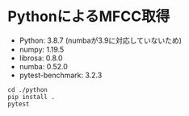 # PythonによるMFCC取得

* Python: 3.8.7 (numbaが3.9に対応していないため)
* numpy: 1.19.5
* librosa: 0.8.0
* numba: 0.52.0
* pytest-benchmark: 3.2.3

```
cd ./python
pip install .
pytest
```
